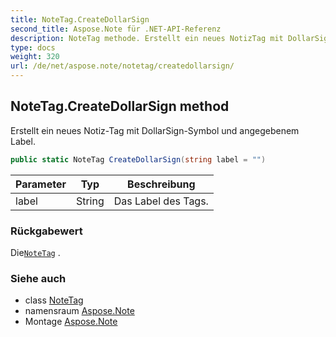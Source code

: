 ```yaml
---
title: NoteTag.CreateDollarSign
second_title: Aspose.Note für .NET-API-Referenz
description: NoteTag methode. Erstellt ein neues NotizTag mit DollarSignSymbol und angegebenem Label.
type: docs
weight: 320
url: /de/net/aspose.note/notetag/createdollarsign/
---
```

## NoteTag.CreateDollarSign method

Erstellt ein neues Notiz-Tag mit DollarSign-Symbol und angegebenem Label.

```csharp
public static NoteTag CreateDollarSign(string label = "")
```

| Parameter | Typ | Beschreibung |
| --- | --- | --- |
| label | String | Das Label des Tags. |

### Rückgabewert

Die[`NoteTag`](../) .

### Siehe auch

* class [NoteTag](../)
* namensraum [Aspose.Note](../../notetag/)
* Montage [Aspose.Note](../../../)


